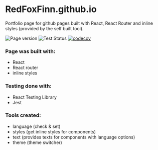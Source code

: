 # RedFoxFinn.github.io

Portfolio page for github pages built with React, React Router and inline styles (provided by the self built tool).

![Page version](https://img.shields.io/badge/dynamic/json?url=https://raw.githubusercontent.com/RedFoxFinn/RedFoxFinn.github.io/dev/package.json&query=version&color=008080&label=version)
![Test Status](https://github.com/RedFoxFinn/RedFoxFinn.github.io/workflows/RFF%20CI/badge.svg?branch=dev)
[![codecov](https://codecov.io/gh/RedFoxFinn/RedFoxFinn.github.io/branch/dev/graph/badge.svg?token=ANPWB48VL4)](https://codecov.io/gh/RedFoxFinn/RedFoxFinn.github.io)

### Page was built with:
- React
- React router
- inline styles

### Testing done with:
- React Testing Library
- Jest

### Tools created:
- language (check & set)
- styles (get inline styles for components)
- text (provides texts for components with language options)
- theme (theme switcher)
